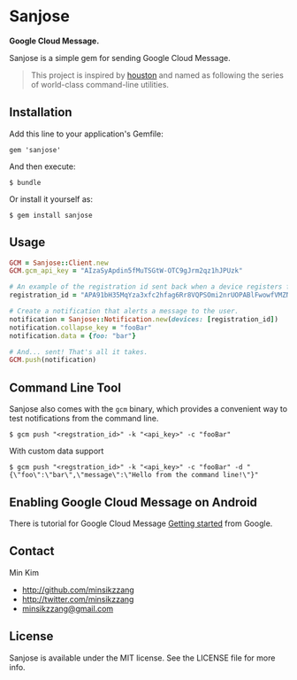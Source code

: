 # Sanjose
**Google Cloud Message.**

Sanjose is a simple gem for sending Google Cloud Message.

> This project is inspired by [houston](https://github.com/mattt/houston) and named as following the series of world-class command-line utilities.

## Installation

Add this line to your application's Gemfile:

    gem 'sanjose'

And then execute:

    $ bundle

Or install it yourself as:

    $ gem install sanjose

## Usage

```ruby
GCM = Sanjose::Client.new
GCM.gcm_api_key = "AIzaSyApdin5fMuTSGtW-OTC9gJrm2qz1hJPUzk"

# An example of the registration id sent back when a device registers for notifications
registration_id = "APA91bH35MqYza3xfc2hfag6Rr8VQPSOmi2nrUOPABlFwowfVMZNHaBGBpx-zQ7nuv9qzCEosepUMPKyOrVn0UncZMa__E2sWuM2Q53fjJ5loqIY1QKCza3MkxAu1rvyhhzJP3meEqpmv-kjBuRTeWe_ysRUICupE-awrK1eiStmmm2Y_VBBSs4"

# Create a notification that alerts a message to the user.
notification = Sanjose::Notification.new(devices: [registration_id])
notification.collapse_key = "fooBar"
notification.data = {foo: "bar"}

# And... sent! That's all it takes.
GCM.push(notification)
```

## Command Line Tool

Sanjose also comes with the `gcm` binary, which provides a convenient way to test notifications from the command line.

    $ gcm push "<regstration_id>" -k "<api_key>" -c "fooBar"
    
With custom data support

    $ gcm push "<regstration_id>" -k "<api_key>" -c "fooBar" -d "{\"foo\":\"bar\",\"message\":\"Hello from the command line!\"}"


## Enabling Google Cloud Message on Android

There is tutorial for Google Cloud Message [Getting started](http://developer.android.com/google/gcm/gs.html) from Google.

## Contact

Min Kim

- http://github.com/minsikzzang
- http://twitter.com/minsikzzang
- minsikzzang@gmail.com

## License

Sanjose is available under the MIT license. See the LICENSE file for more info.
